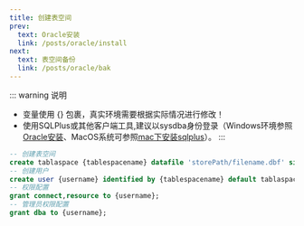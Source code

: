 ```yaml
---
title: 创建表空间
prev:
  text: Oracle安装
  link: /posts/oracle/install
next:
  text: 表空间备份
  link: /posts/oracle/bak
---
```

<!-- >记录Oracle 11gR2的安装过程 -->
::: warning 说明

* 变量使用 {} 包裹，真实环境需要根据实际情况进行修改！
* 使用SQLPlus或其他客户端工具,建议以sysdba身份登录（Windows环境参照[Oracle安装](./install)、MacOS系统可参照[mac下安装sqlplus](./sqlplus)）。
:::

``` sql
-- 创建表空间
create tablaspace {tablespacename} datafile 'storePath/filename.dbf' size 50M autoextend on next 50M maxsize 500M;
-- 创建用户
create user {username} identified by {tablespacename} default tablaspace {password};
-- 权限配置
grant connect,resource to {username};
-- 管理员权限配置
grant dba to {username}; 
```
